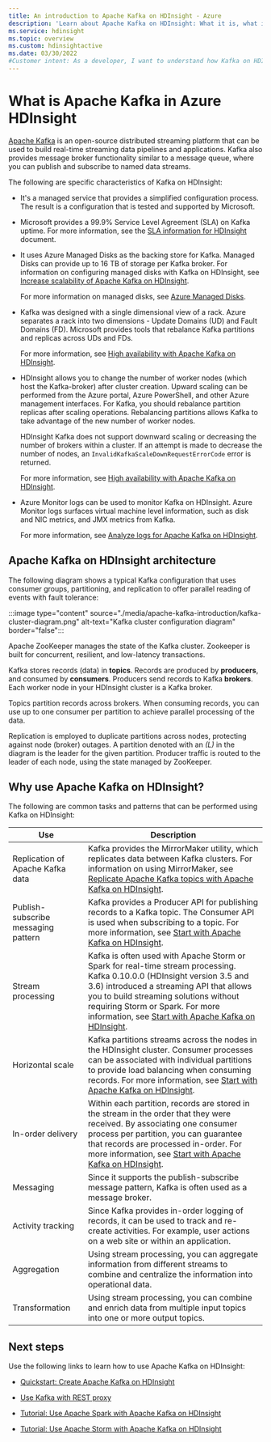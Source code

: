 ```yaml
---
title: An introduction to Apache Kafka on HDInsight - Azure 
description: 'Learn about Apache Kafka on HDInsight: What it is, what it does, and where to find examples and getting started information.'
ms.service: hdinsight
ms.topic: overview
ms.custom: hdinsightactive
ms.date: 03/30/2022
#Customer intent: As a developer, I want to understand how Kafka on HDInsight is different from Kafka on other platforms.
---
```


# What is Apache Kafka in Azure HDInsight

[Apache Kafka](https://kafka.apache.org) is an open-source distributed streaming platform that can be used to build real-time streaming data pipelines and applications. Kafka also provides message broker functionality similar to a message queue, where you can publish and subscribe to named data streams.

The following are specific characteristics of Kafka on HDInsight:

* It's a managed service that provides a simplified configuration process. The result is a configuration that is tested and supported by Microsoft.

* Microsoft provides a 99.9% Service Level Agreement (SLA) on Kafka uptime. For more information, see the [SLA information for HDInsight](https://azure.microsoft.com/support/legal/sla/hdinsight/v1_0/) document.

* It uses Azure Managed Disks as the backing store for Kafka. Managed Disks can provide up to 16 TB of storage per Kafka broker. For information on configuring managed disks with Kafka on HDInsight, see [Increase scalability of Apache Kafka on HDInsight](apache-kafka-scalability.md).

    For more information on managed disks, see [Azure Managed Disks](../../virtual-machines/managed-disks-overview.md).

* Kafka was designed with a single dimensional view of a rack. Azure separates a rack into two dimensions - Update Domains (UD) and Fault Domains (FD). Microsoft provides tools that rebalance Kafka partitions and replicas across UDs and FDs.

    For more information, see [High availability with Apache Kafka on HDInsight](apache-kafka-high-availability.md).

* HDInsight allows you to change the number of worker nodes (which host the Kafka-broker) after cluster creation. Upward scaling can be performed from the Azure portal, Azure PowerShell, and other Azure management interfaces. For Kafka, you should rebalance partition replicas after scaling operations. Rebalancing partitions allows Kafka to take advantage of the new number of worker nodes.

   HDInsight Kafka does not support downward scaling or decreasing the number of brokers within a cluster. If an attempt is made to decrease the number of nodes, an `InvalidKafkaScaleDownRequestErrorCode` error is returned.

    For more information, see [High availability with Apache Kafka on HDInsight](apache-kafka-high-availability.md).

* Azure Monitor logs can be used to monitor Kafka on HDInsight. Azure Monitor logs surfaces virtual machine level information, such as disk and NIC metrics, and JMX metrics from Kafka.

    For more information, see [Analyze logs for Apache Kafka on HDInsight](apache-kafka-log-analytics-operations-management.md).

## Apache Kafka on HDInsight architecture

The following diagram shows a typical Kafka configuration that uses consumer groups, partitioning, and replication to offer parallel reading of events with fault tolerance:

:::image type="content" source="./media/apache-kafka-introduction/kafka-cluster-diagram.png" alt-text="Kafka cluster configuration diagram" border="false":::

Apache ZooKeeper manages the state of the Kafka cluster. Zookeeper is built for concurrent, resilient, and low-latency transactions.

Kafka stores records (data) in **topics**. Records are produced by **producers**, and consumed by **consumers**. Producers send records to Kafka **brokers**. Each worker node in your HDInsight cluster is a Kafka broker.

Topics partition records across brokers. When consuming records, you can use up to one consumer per partition to achieve parallel processing of the data.

Replication is employed to duplicate partitions across nodes, protecting against node (broker) outages. A partition denoted with an *(L)* in the diagram is the leader for the given partition. Producer traffic is routed to the leader of each node, using the state managed by ZooKeeper.

## Why use Apache Kafka on HDInsight?

The following are common tasks and patterns that can be performed using Kafka on HDInsight:

|Use |Description |
|---|---|
|Replication of Apache Kafka data|Kafka provides the MirrorMaker utility, which replicates data between Kafka clusters. For information on using MirrorMaker, see [Replicate Apache Kafka topics with Apache Kafka on HDInsight](apache-kafka-mirroring.md).|
|Publish-subscribe messaging pattern|Kafka provides a Producer API for publishing records to a Kafka topic. The Consumer API is used when subscribing to a topic. For more information, see [Start with Apache Kafka on HDInsight](apache-kafka-get-started.md).|
|Stream processing|Kafka is often used with Apache Storm or Spark for real-time stream processing. Kafka 0.10.0.0 (HDInsight version 3.5 and 3.6) introduced a streaming API that allows you to build streaming solutions without requiring Storm or Spark. For more information, see [Start with Apache Kafka on HDInsight](apache-kafka-get-started.md).|
|Horizontal scale|Kafka partitions streams across the nodes in the HDInsight cluster. Consumer processes can be associated with individual partitions to provide load balancing when consuming records. For more information, see [Start with Apache Kafka on HDInsight](apache-kafka-get-started.md).|
|In-order delivery|Within each partition, records are stored in the stream in the order that they were received. By associating one consumer process per partition, you can guarantee that records are processed in-order. For more information, see [Start with Apache Kafka on HDInsight](apache-kafka-get-started.md).|
|Messaging|Since it supports the publish-subscribe message pattern, Kafka is often used as a message broker.|
|Activity tracking|Since Kafka provides in-order logging of records, it can be used to track and re-create activities. For example, user actions on a web site or within an application.|
|Aggregation|Using stream processing, you can aggregate information from different streams to combine and centralize the information into operational data.|
|Transformation|Using stream processing, you can combine and enrich data from multiple input topics into one or more output topics.|

## Next steps

Use the following links to learn how to use Apache Kafka on HDInsight:

* [Quickstart: Create Apache Kafka on HDInsight](apache-kafka-get-started.md)

* [Use Kafka with REST proxy](rest-proxy.md)

* [Tutorial: Use Apache Spark with Apache Kafka on HDInsight](../hdinsight-apache-spark-with-kafka.md)

* [Tutorial: Use Apache Storm with Apache Kafka on HDInsight](../hdinsight-apache-storm-with-kafka.md)
